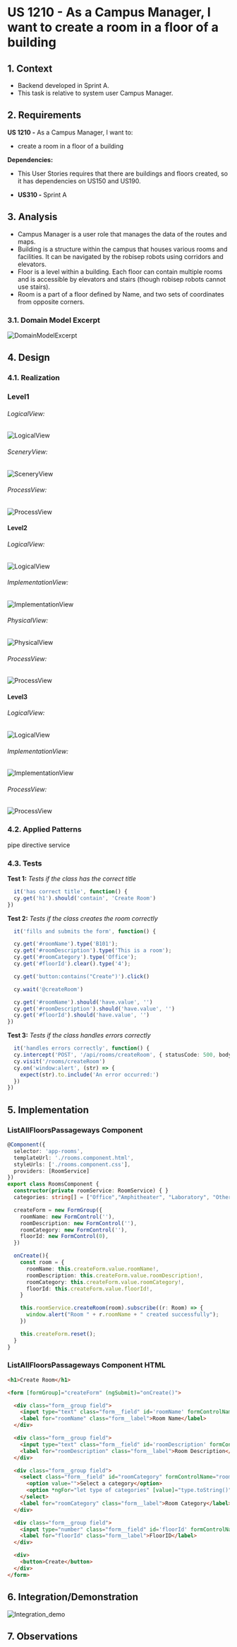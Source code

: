 # US 1210 - As a Campus Manager, I want to create a room in a floor of a building

## 1. Context

* Backend developed in Sprint A.
* This task is relative to system user Campus Manager.

## 2. Requirements

**US 1210 -** As a Campus Manager, I want to:

* create a room in a floor of a building

**Dependencies:**

* This User Stories requires that there are buildings and floors created, so it has dependencies on US150 and US190.
- **US310 -** Sprint A

## 3. Analysis

* Campus Manager is a user role that manages the data of the routes and maps.
* Building is a structure within the campus that houses various rooms and facilities. It can be navigated by the robisep robots using corridors and elevators.
* Floor is a level within a building. Each floor can contain multiple rooms and is accessible by elevators and stairs (though robisep robots cannot use stairs).
* Room is a part of a floor defined by Name, and two sets of coordinates from opposite corners.

### 3.1. Domain Model Excerpt

![DomainModelExcerpt](Diagrams/DomainModelExcerpt.svg)

## 4. Design

### 4.1. Realization

### Level1
###### LogicalView:
![LogicalView](Diagrams/Level1/LogicalView.svg)

###### SceneryView:
![SceneryView](Diagrams/Level1/SceneryView.svg)

###### ProcessView:
![ProcessView](Diagrams/Level1/ProcessView.svg)

#### Level2

###### LogicalView:
![LogicalView](Diagrams/Level2/LogicalView.svg)

###### ImplementationView:
![ImplementationView](Diagrams/Level2/ImplementationView.svg)

###### PhysicalView:
![PhysicalView](Diagrams/Level2/PhysicalView.svg)

###### ProcessView:
![ProcessView](Diagrams/Level2/ProcessView.svg)

#### Level3
###### LogicalView:
![LogicalView](Diagrams/Level3/LogicalView.svg)

###### ImplementationView:
![ImplementationView](Diagrams/Level3/ImplementationView.svg)

###### ProcessView:
![ProcessView](Diagrams/Level3/ProcessView.svg)


### 4.2. Applied Patterns

pipe
directive
service

### 4.3. Tests

**Test 1:** *Tests if the class has the correct title*

```typescript
  it('has correct title', function() {
  cy.get('h1').should('contain', 'Create Room')
})
````

**Test 2:** *Tests if the class creates the room correctly*

```typescript
  it('fills and submits the form', function() {

  cy.get('#roomName').type('B101');
  cy.get('#roomDescription').type('This is a room');
  cy.get('#roomCategory').type('Office');
  cy.get('#floorId').clear().type('4');

  cy.get('button:contains("Create")').click()

  cy.wait('@createRoom')

  cy.get('#roomName').should('have.value', '')
  cy.get('#roomDescription').should('have.value', '')
  cy.get('#floorId').should('have.value', '')
})
````

**Test 3:** *Tests if the class handles errors correctly*

```typescript
  it('handles errors correctly', function() {
  cy.intercept('POST', '/api/rooms/createRoom', { statusCode: 500, body: {} }).as('createRoomError')
  cy.visit('/rooms/createRoom')
  cy.on('window:alert', (str) => {
    expect(str).to.include('An error occurred:')
  })
})

````

## 5. Implementation

###  ListAllFloorsPassageways Component
```typescript
@Component({
  selector: 'app-rooms',
  templateUrl: './rooms.component.html',
  styleUrls: ['./rooms.component.css'],
  providers: [RoomService]
})
export class RoomsComponent {
  constructor(private roomService: RoomService) { }
  categories: string[] = ["Office","Amphitheater", "Laboratory", "Other"];

  createForm = new FormGroup({
    roomName: new FormControl(''),
    roomDescription: new FormControl(''),
    roomCategory: new FormControl(''),
    floorId: new FormControl(0),
  })

  onCreate(){
    const room = {
      roomName: this.createForm.value.roomName!,
      roomDescription: this.createForm.value.roomDescription!,
      roomCategory: this.createForm.value.roomCategory!,
      floorId: this.createForm.value.floorId!,
    }

    this.roomService.createRoom(room).subscribe((r: Room) => {
      window.alert("Room " + r.roomName + " created successfully");
    })

    this.createForm.reset();
  }
}

````

###  ListAllFloorsPassageways Component HTML
```html
<h1>Create Room</h1>

<form [formGroup]="createForm" (ngSubmit)="onCreate()">

  <div class="form__group field">
    <input type="text" class="form__field" id='roomName' formControlName="roomName" required />
    <label for="roomName" class="form__label">Room Name</label>
  </div>

  <div class="form__group field">
    <input type="text" class="form__field" id='roomDescription' formControlName="roomDescription" required />
    <label for="roomDescription" class="form__label">Room Description</label>
  </div>

  <div class="form__group field">
    <select class="form__field" id="roomCategory" formControlName="roomCategory" required>
      <option value="">Select a category</option>
      <option *ngFor="let type of categories" [value]="type.toString()">{{type.toString()}}</option>
    </select>
    <label for="roomCategory" class="form__label">Room Category</label>
  </div>

  <div class="form__group field">
    <input type="number" class="form__field" id='floorId' formControlName="floorId" required min="1" />
    <label for="floorId" class="form__label">FloorID</label>
  </div>

  <div>
    <button>Create</button>
  </div>
</form>

````

## 6. Integration/Demonstration

![Integration_demo](Video/criarRoom.gif)

## 7. Observations
